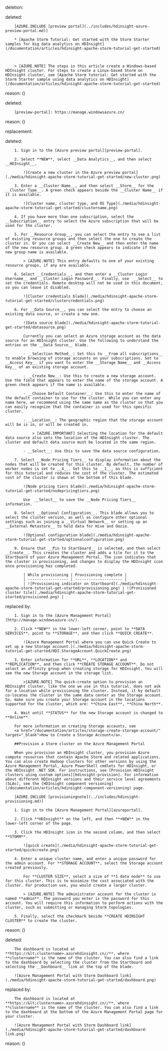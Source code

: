 deletion:

deleted:

		[AZURE.INCLUDE [preview portal](../includes/hdinsight-azure-preview-portal.md)]
		
		* [Apache Storm Tutorial: Get started with the Storm Starter samples for big data analytics on HDInsight](/documentation/articles/hdinsight-apache-storm-tutorial-get-started)
		
		   
		
		> [AZURE.NOTE] The steps in this article create a Windows-based HDInsight cluster. For steps to create a Linux-based Storm on HDInsight cluster, see [Apache Storm tutorial: Get started with the Storm Starter sample using data analytics on HDInsight](/documentation/articles/hdinsight-apache-storm-tutorial-get-started)

reason: ()

deleted:

		[preview-portal]: https://manage.windowsazure.cn/

reason: ()

replacement:

deleted:

		1. Sign in to the [Azure preview portal][preview-portal].
		
		2. Select **NEW**, select __Data Analytics__, and then select __HDInsight__.
		
			![Create a new cluster in the Azure preview portal](./media/hdinsight-apache-storm-tutorial-get-started/new-cluster.png)
		
		3. Enter a __Cluster Name__, and then select __Storm__ for the __Cluster Type__. A green check appears beside the __Cluster Name__ if it is available.
		
			![Cluster name, cluster type, and OS Type](./media/hdinsight-apache-storm-tutorial-get-started/clustername.png)
		
		4. If you have more than one subscription, select the __Subscription__ entry to select the Azure subscription that will be used for the cluster.
		
		5. For __Resource Group__, you can select the entry to see a list of existing resource groups and then select the one to create the cluster in. Or you can select __Create New__ and then enter the name of the new resource group. A green check appears to indicate if the new group name is available.
		
			> [AZURE.NOTE] This entry defaults to one of your existing resource groups, if any are available.
		
		6. Select __Credentials__, and then enter a __Cluster Login Username__ and __Cluster Login Password__. Finally, use  __Select__ to set the credentials. Remote desktop will not be used in this document, so you can leave it disabled.
		
			![Cluster credentials blade](./media/hdinsight-apache-storm-tutorial-get-started/clustercredentials.png)
		
		6. For __Data Source__, you can select the entry to choose an existing data source, or create a new one.
		
			![Data source blade](./media/hdinsight-apache-storm-tutorial-get-started/datasource.png)
		
			Currently you can select an Azure storage account as the data source for an HDInsight cluster. Use the following to understand the entries on the __Data Source__ blade.
		
			- __Selection Method__: Set this to __From all subscriptions__ to enable browsing of storage accounts on your subscriptions. Set to __Access Key__ if you want to enter the __Storage Name__ and __Access Key__ of an existing storage account.
		
			- __Create New__: Use this to create a new storage account. Use the field that appears to enter the name of the storage account. A green check appears if the name is available.
		
			- __Choose Default Container__: Use this to enter the name of the default container to use for the cluster. While you can enter any name here, we recommend using the same name as the cluster so that you can easily recognize that the container is used for this specific cluster.
		
			- __Location__: The geographic region that the storage account will be is in, or will be created in.
		
				> [AZURE.IMPORTANT] Selecting the location for the default data source also sets the location of the HDInsight cluster. The cluster and default data source must be located in the same region.
		
			- __Select__: Use this to save the data source configuration.
		
		7. Select __Node Pricing Tiers__ to display information about the nodes that will be created for this cluster. By default, the number of worker nodes is set to __4__. Set this to __1__, as this is sufficient for this tutorial and reduces the cost of the cluster. The estimated cost of the cluster is shown at the bottom of this blade.
		
			![Node pricing tiers blade](./media/hdinsight-apache-storm-tutorial-get-started/nodepricingtiers.png)
		
			Use  __Select__ to save the __Node Pricing Tiers__ information.
		
		8. Select __Optional Configuration__. This blade allows you to select the cluster version, as well as configure other optional settings such as joining a __Virtual Network__ or setting up an __External Metastore__ to hold data for Hive and Oozie.
		
			![Optional configuration blade](./media/hdinsight-apache-storm-tutorial-get-started/optionalconfiguration.png)
		
		9. Ensure that __Pin to Startboard__ is selected, and then select __Create__. This creates the cluster and adds a tile for it to the Startboard of your Azure Management Portal. The icon indicates that the cluster is provisioning, and changes to display the HDInsight icon once provisioning has completed.
		
			| While provisioning | Provisioning complete |
			| ------------------ | --------------------- |
			| ![Provisioning indicator on Startboard](./media/hdinsight-apache-storm-tutorial-get-started/provisioning.png) | ![Provisioned cluster tile](./media/hdinsight-apache-storm-tutorial-get-started/provisioned.png) |

replaced by:

		1. Sign in to the [Azure Management Portal](http://manage.windowsazure.cn/).
		
		2. Click **NEW** in the lower-left corner, point to **DATA SERVICES**, point to **STORAGE**, and then click **QUICK CREATE**.
		
			![Azure Management Portal where you can use Quick Create to set up a new Storage account.](./media/hdinsight-apache-storm-tutorial-get-started/HDI.StorageAccount.QuickCreate.png)
		
		3. Enter information for **URL**, **LOCATION** and **REPLICATION**, and then click **CREATE STORAGE ACCOUNT**. Do not select an affinity group when creating storage for HDInsight. You will see the new Storage account in the storage list.
		
			>[AZURE.NOTE] The quick-create option to provision an HDInsight cluster, like the one we use in this tutorial, does not ask for a location while provisioning the cluster. Instead, it by default co-locates the cluster in the same data center as the Storage account. So, make sure you create your Storage account in the locations supported for the cluster, which are: **China East**, **China North**.
		
		4. Wait until **STATUS** for the new Storage account is changed to **Online**.
		
		For more information on creating Storage accounts, see
		<a href="/documentation/articles/storage-create-storage-account/" target="_blank">How to Create a Storage Account</a>.
		
		##Provision a Storm cluster on the Azure Management Portal
		
		When you provision an HDInsight cluster, you provision Azure compute resources that contain Apache Storm and related applications. You can also create Hadoop clusters for other versions by using the Azure Management Portal, Azure PowerShell cmdlets for HDInsight, or the HDInsight .NET SDK. For instructions, see [Provision HDInsight clusters using custom options][hdinsight-provision]. For information about different HDInsight versions and their service level agreements (SLAs), see the [HDInsight component versioning](/documentation/articles/hdinsight-component-versioning) page.
		
		[AZURE.INCLUDE [provisioningnote](../includes/hdinsight-provisioning.md)]
		
		1. Sign in to the [Azure Management Portal][azureportal].
		
		2. Click **HDInsight** on the left, and then **+NEW** in the lower-left corner of the page.
		
		3. Click the HDInsight icon in the second column, and then select **STORM**.
		
			![quick create](./media/hdinsight-apache-storm-tutorial-get-started/quickcreate.png)
		
		4. Enter a unique cluster name, and enter a unique password for the admin account. For **STORAGE ACCOUNT**, select the Storage account created previously.
		
			For **CLUSTER SIZE**, select a size of **1 data node** to use for this cluster. This is to minimize the cost associated with the cluster. For production use, you would create a larger cluster.
		
			> [AZURE.NOTE] The administrator account for the cluster is named **admin**. The password you enter is the password for this account. You will require this information to perform actions with the cluster, such as submitting or managing Storm topologies.
		
		5. Finally, select the checkmark beside **CREATE HDINSIGHT CLUSTER** to create the cluster.

reason: ()

deleted:

		The dashboard is located at **https://&lt;clustername>.azurehdinsight.cn//**, where **clustername** is the name of the cluster. You can also find a link to the dashboard by selecting the cluster from the Startboard and selecting the __Dashboard__ link at the top of the blade.
		
		![Azure Management Portal with Storm Dashboard link](./media/hdinsight-apache-storm-tutorial-get-started/dashboard.png)

replaced by:

		The dashboard is located at **https://&lt;clustername>.azurehdinsight.cn//**, where **clustername** is the name of the cluster. You can also find a link to the dashboard at the bottom of the Azure Management Portal page for your cluster.
		
		![Azure Management Portal with Storm Dashboard link](./media/hdinsight-apache-storm-tutorial-get-started/dashboard-link.png)

reason: ()


